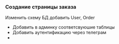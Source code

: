 ### Создание страницы заказа 
Изменить схему БД добавить User, Order 
+ Добавить в админку соответсвуюшие таблицы 
+ Добавить аутентификацию через телеграм
+  


